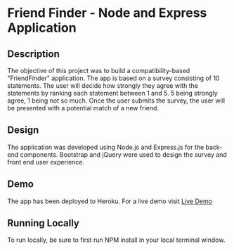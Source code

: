 # Friend Finder - Node and Express Application

## Description
The objective of this project was to build a compatibility-based "FriendFinder" application.  The app is based on a survey consisting of 10 statements.  The user will decide how strongly they agree with the statements by ranking each statement between 1 and 5.  5 being strongly agree, 1 being not so much.  Once the user submits the survey, the user will be presented with a potential match of a new friend.

## Design
The application was developed using Node.js and Express.js for the back-end components.  Bootstrap and jQuery were used to design the survey and front end user experience.

## Demo
The app has been deployed to Heroku.  For a live demo visit [Live Demo](https://morning-mountain-70219.herokuapp.com/)

## Running Locally
To run locally, be sure to first run NPM install in your local terminal window.
